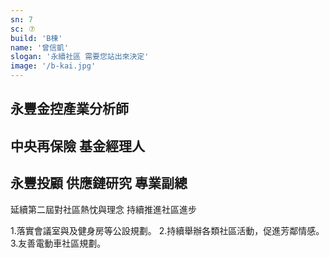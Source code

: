 ```yaml
---
sn: 7
sc: ⑦
build: 'B棟'
name: '曾信凱'
slogan: '永續社區 需要您站出來決定'
image: '/b-kai.jpg'
---
```

## 永豐金控產業分析師
## 中央再保險 基金經理人
## 永豐投顧 供應鏈研究 專業副總

延續第二屆對社區熱忱與理念
持續推進社區進步

1.落實會議室與及健身房等公設規劃。
2.持續舉辦各類社區活動，促進芳鄰情感。
3.友善電動車社區規劃。